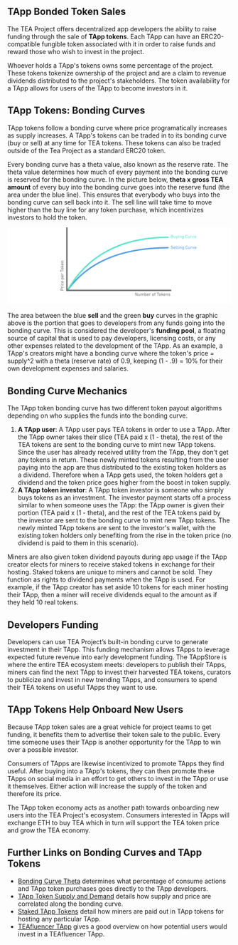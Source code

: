 ## TApp Bonded Token Sales
The TEA Project offers decentralized app developers the ability to raise funding through the sale of **TApp tokens**. Each TApp can have an ERC20-compatible fungible token associated with it in order to raise funds and reward those who wish to invest in the project. 

Whoever holds a TApp's tokens owns some percentage of the project. These tokens tokenize ownership of the project and are a claim to revenue dividends distributed to the project's stakeholders. The token availability for a TApp allows for users of the TApp to become investors in it.

## TApp Tokens: Bonding Curves
TApp tokens follow a bonding curve where price programatically increases as supply increases. A TApp's tokens can be traded in to its bonding curve (buy or sell) at any time for TEA tokens. These tokens can also be traded outside of the Tea Project as a standard ERC20 token.

Every bonding curve has a theta value, also known as the reserve rate. The theta value determines how much of every payment into the bonding curve is reserved for the bonding curve. In the picture below, **theta x gross TEA amount** of every buy into the bonding curve goes into the reserve fund (the area under the blue line). This ensures that everybody who buys into the bonding curve can sell back into it. The sell line will take time to move higher than the buy line for any token purchase, which incentivizes investors to hold the token.

![](./5.TEA-Project-Bonding-Curve.png)

The area between the blue **sell** and the green **buy** curves in the graphic above is the portion that goes to developers from any funds going into the bonding curve. This is considered the developer's **funding pool**, a floating source of capital that is used to pay developers, licensing costs, or any other expenses related to the development of the TApp. As an example, a TApp's creators might have a bonding curve where the token's price = supply^2 with a theta (reserve rate) of 0.9, keeping (1 - .9) = 10% for their own development expenses and salaries.

## Bonding Curve Mechanics
The TApp token bonding curve has two different token payout algorithms depending on who supplies the funds into the bonding curve.
1. **A TApp user**: A TApp user pays TEA tokens in order to use a TApp. After the TApp owner takes their slice (TEA paid x (1 - theta), the rest of the TEA tokens are sent to the bonding curve to mint new TApp tokens. Since the user has already received utility from the TApp, they don't get any tokens in return. These newly minted tokens resulting from the user paying into the app are thus distributed to the existing token holders as a dividend. Therefore when a TApp gets used, the token holders get a dividend and the token price goes higher from the boost in token supply. 
2.  **A TApp token investor**: A TApp token investor is someone who simply buys tokens as an investment. The investor payment starts off a process similar to when someone uses the TApp: the TApp owner is given their portion (TEA paid x (1 - theta), and the rest of the TEA tokens paid by the investor are sent to the bonding curve to mint new TApp tokens. The newly minted TApp tokens are sent to the investor's wallet, with the existing token holders only benefiting from the rise in the token price (no dividend is paid to them in this scenario).

Miners are also given token dividend payouts during app usage if the TApp creator elects for miners to receive staked tokens in exchange for their hosting. Staked tokens are unique to miners and cannot be sold. They function as rights to dividend payments when the TApp is used. For example, if the TApp creator has set aside 10 tokens for each miner hosting their TApp, then a miner will receive dividends equal to the amount as if they held 10 real tokens.

## Developers Funding
Developers can use TEA Project’s built-in bonding curve to generate investment in their TApp. This funding mechanism allows TApps to leverage expected future revenue into early development funding. The TAppStore is where the entire TEA ecosystem meets: developers to publish their TApps, miners can find the next TApp to invest their harvested TEA tokens, curators to publicize and invest in new trending TApps, and consumers to spend their TEA tokens on useful TApps they want to use.

## TApp Tokens Help Onboard New Users
Because TApp token sales are a great vehicle for project teams to get funding, it benefits them to advertise their token sale to the public. Every time someone uses their TApp is another opportunity for the TApp to win over a possible investor. 

Consumers of TApps are likewise incentivized to promote TApps they find useful. After buying into a TApp's tokens, they can then promote these TApps on social media in an effort to get others to invest in the TApp or use it themselves. Either action will increase the supply of the token and therefore its price. 

The TApp token economy acts as another path towards onboarding new users into the TEA Project's ecosystem. Consumers interested in TApps will exchange ETH to buy TEA which in turn will support the TEA token price and grow the TEA economy.

## Further Links on Bonding Curves and TApp Tokens
- [Bonding Curve Theta](https://github.com/tearust/teaproject/wiki/Bonding-Curve-Theta) determines what percentage of consume actions and TApp token purchases goes directly to the TApp developers.
- [TApp Token Supply and Demand](https://github.com/tearust/teaproject/wiki/TApp-Token-Supply-and-Demand) details how supply and price are correlated along the bonding curve.
- [Staked TApp Tokens](https://github.com/tearust/teaproject/wiki/Mining:-Staked-TApp-Tokens) detail how miners are paid out in TApp tokens for hosting any particular TApp.
- [TEAfluencer TApp](https://www.youtube.com/watch?v=K3HABowFwhg) gives a good overview on how potential users would invest in a TEAfluencer TApp.

